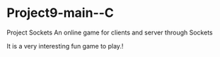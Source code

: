 # Project9-main--C
Project Sockets
An online game for clients and server through Sockets

It is a very interesting fun game to play.!
